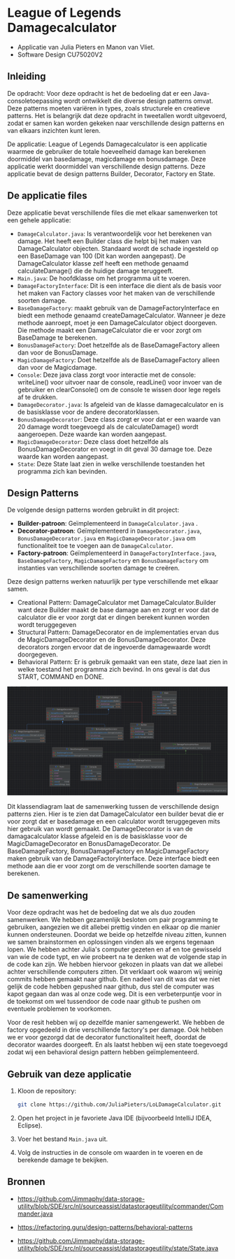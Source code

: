 # League of Legends Damagecalculator

- Applicatie van Julia Pieters en Manon van Vliet.
- Software Design CU75020V2

## Inleiding

De opdracht:
Voor deze opdracht is het de bedoeling dat er een Java-consoletoepassing wordt ontwikkelt die diverse design patterns omvat. Deze patterns moeten variëren in types, zoals structurele en creatieve patterns. Het is belangrijk dat deze opdracht in tweetallen wordt uitgevoerd, zodat er samen kan worden gekeken naar verschillende design patterns en van elkaars inzichten kunt leren.

De applicatie: League of Legends Damagecalculator is een applicatie waarmee de gebruiker de totale hoeveelheid damage kan berekenen doormiddel van basedamage, magicdamage en bonusdamage. Deze applicatie werkt doormiddel van verschillende design patterns. Deze applicatie bevat de design patterns Builder, Decorator, Factory en State.

## De applicatie files

Deze applicatie bevat verschillende files die met elkaar samenwerken tot een gehele applicatie:

- `DamageCalculator.java`: Is verantwoordelijk voor het berekenen van damage. Het heeft een Builder class die helpt bij het maken van DamageCalculator objecten. Standaard wordt de schade ingesteld op een BaseDamage van 100 (Dit kan worden aangepast). De DamageCalculator klasse zelf heeft een methode genaamd calculateDamage() die de huidige damage teruggeeft.
- `Main.java`: De hoofdklasse om het programma uit te voeren.
- `DamageFactoryInterface`: Dit is een interface die dient als de basis voor het maken van Factory classes voor het maken van de verschillende soorten damage.
- `BaseDamageFactory`:  maakt gebruik van de DamageFactoryInterface en biedt een methode genaamd createDamageCalculator. Wanneer je deze methode aanroept, moet je een DamageCalculator object doorgeven. Die methode maakt een DamageCalculator die er voor zorgt om BaseDamage te berekenen.
- `BonusDamageFactory`: Doet hetzelfde als de BaseDamageFactory alleen dan voor de BonusDamage.
- `MagicDamageFactory`: Doet hetzelfde als de BaseDamageFactory alleen dan voor de Magicdamage.
- `Console`: Deze java class zorgt voor interactie met de console: writeLine() voor uitvoer naar de console, readLine() voor invoer van de gebruiker en clearConsole() om de console te wissen door lege regels af te drukken.
- `DamageDecorator.java`: Is afgeleid van de klasse damagecalculator en is de basisklasse voor de andere decoratorklassen.
- `BonusDamageDecorator`: Deze class zorgt er voor dat er een waarde van 20 damage wordt toegevoegd als de calculateDamage() wordt aangeroepen. Deze waarde kan worden aangepast.
- `MagicDamageDecorator`: Deze class doet hetzelfde als BonusDamageDecorator en voegt in dit geval 30 damage toe. Deze waarde kan worden aangepast.
- `State`: Deze State laat zien in welke verschillende toestanden het programma zich kan bevinden.

## Design Patterns

De volgende design patterns worden gebruikt in dit project:

- **Builder-patroon**: Geïmplementeerd in `DamageCalculator.java` .
- **Decorator-patroon**: Geïmplementeerd in `DamageDecorator.java`, `BonusDamageDecorator.java` en `MagicDamageDecorator.java` om functionaliteit toe te voegen aan de `DamageCalculator`.
- **Factory-patroon**: Geïmplementeerd in `DamageFactoryInterface.java`, `BaseDamageFactory`, `MagicDamageFactory` en `BonusDamageFactory` om instanties van verschillende soorten damage te creëren.

Deze design patterns werken natuurlijk per type verschillende met elkaar samen.
- Creational Pattern: DamageCalculator met DamageCalculator.Builder want deze Builder maakt de base damage aan en zorgt er voor dat de calculator die er voor zorgt dat er dingen berekent kunnen worden wordt teruggegeven
- Structural Pattern: DamageDecorator en de implementaties ervan dus de MagicDamageDecorator en de BonusDamageDecorator. Deze decorators zorgen ervoor dat de ingevoerde damagewaarde wordt doorgegeven.
- Behavioral Pattern: Er is gebruik gemaakt van een state, deze laat zien in welke toestand het programma zich bevind. In ons geval is dat dus START, COMMAND en DONE.

![classdiagram.png](src%2Fclassdiagram.png)

Dit klassendiagram laat de samenwerking tussen de verschillende design patterns zien. Hier is te zien dat DamageCalculator een builder bevat die er voor zorgt dat er basedamage en een calculator wordt teruggegeven mits hier gebruik van wordt gemaakt. De DamageDecorator is van de damagacalculator klasse afgeleid en is de basisklasse voor de MagicDamageDecorator en BonusDamageDecorator. De BaseDamageFactory, BonusDamageFactory en MagicDamageFactory maken gebruik van de DamageFactoryInterface. Deze interface biedt een methode aan die er voor zorgt om de verschillende soorten damage te berekenen.
## De samenwerking
Voor deze opdracht was het de bedoeling dat we als duo zouden samenwerken. We hebben gezamenlijk besloten om pair programming te gebruiken, aangezien we dit allebei prettig vinden en elkaar op die manier kunnen ondersteunen. Doordat we beide op hetzelfde niveau zitten, kunnen we samen brainstormen en oplossingen vinden als we ergens tegenaan lopen. We hebben achter Julia's computer gezeten en af en toe gewisseld van wie de code typt, en wie probeert na te denken wat de volgende stap in de code kan zijn. We hebben hiervoor gekozen in plaats van dat we allebei achter verschillende computers zitten. Dit verklaart ook waarom wij weinig commits hebben gemaakt naar github. Een nadeel van dit was dat we niet gelijk de code hebben gepushed naar github, dus stel de computer was kapot gegaan dan was al onze code weg. Dit is een verbeterpuntje voor in de toekomst om wel tussendoor de code naar github te pushen om eventuele problemen te voorkomen. 

Voor de resit hebben wij op dezelfde manier samengewerkt. We hebben de factory opgedeeld in drie verschillende factory's per damage. Ook hebben we er voor gezorgd dat de decorator functionaliteit heeft, doordat de decorator waardes doorgeeft. En als laatst hebben wij een state toegevoegd zodat wij een behavioral design pattern hebben geïmplementeerd.




## Gebruik van deze applicatie

1. Kloon de repository:

    ```bash
    git clone https://github.com/JuliaPieters/LoLDamageCalculator.git
    ```

2. Open het project in je favoriete Java IDE (bijvoorbeeld IntelliJ IDEA, Eclipse).

3. Voer het bestand `Main.java` uit.

4. Volg de instructies in de console om waarden in te voeren en de berekende damage te bekijken.


## Bronnen
- https://github.com/Jimmaphy/data-storage-utility/blob/SDE/src/nl/sourceassist/datastorageutility/commander/Commander.java

- https://refactoring.guru/design-patterns/behavioral-patterns

- https://github.com/Jimmaphy/data-storage-utility/blob/SDE/src/nl/sourceassist/datastorageutility/state/State.java